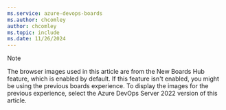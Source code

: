 ```yaml
---
ms.service: azure-devops-boards
ms.author: chcomley
author: chcomley
ms.topic: include
ms.date: 11/26/2024
---
```


> [!NOTE]
> The browser images used in this article are from the New Boards Hub feature, which is enabled by default. If this feature isn't enabled, you might be using the previous boards experience. To display the images for the previous experience, select the Azure DevOps Server 2022 version of this article.
